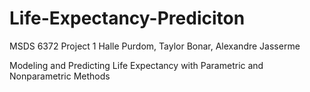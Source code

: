 # Life-Expectancy-Prediciton
MSDS 6372 Project 1
Halle Purdom, Taylor Bonar, Alexandre Jasserme

Modeling and Predicting Life Expectancy with Parametric and Nonparametric Methods
